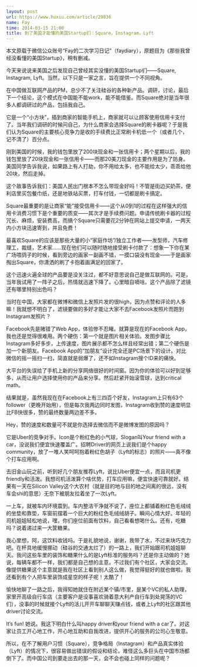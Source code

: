 ```yaml
---
layout: post
url: https://www.huxiu.com/article/29836
name: Fay
time: 2014-03-15 21:00
title: 到了美国才能懂的美国Startup们：Square，Instagram，Lyft
---
```

本文原载于微信公众账号“Fay的二次学习日记”（faydiary），原题目为《那些我曾经没看懂的美国Startup》，稍有删减。

今天来说说来美国之后发现自己曾经其实没懂的美国Startup们——Square, Instagram, Lyft。当然，以下只是一家之言，旨在提供一个不同视角。

在中国做互联网产品的PM，总少不了关注硅谷的各种新产品。调研，讨论，最后下一个结论，这个模式在中国能不能work，能不能借鉴。而Square绝对是当年很多人都调研过的产品，包括我自己。

它是一个“小方块”，插到商家的智能手机上，商家就可以让顾客使用信用卡支付了。当年我们调研的时候问自己，为什么商家会选择Square的刷卡器呢？于是我们认为Square的主要核心竞争力是收的手续费比正常刷卡机低一个（或者几个，记不清了）百分点。

刚到美国的时候，我的钱包里放了200块现金和一张信用卡；两个星期以后，我的钱包里放了20块现金和一张信用卡——而那20美刀现金的主要作用是为了防身。美国同学告诉我说，如果路上有人打劫，你不用给太多，也不能给太少，乖乖给他20块，然后走掉。

这个故事告诉我们：美国人民出门根本不怎么带现金好吗！不管是街边买奶茶，便利店里买包餐巾纸，还是地铁站买票，打车付钱，一切都是刷卡搞定。

Square最重要的是让商家“能”接受信用卡——这个从0到1的过程在这样强大的信用卡消费习惯下是个重要的质变——其次才是手续费问题。申请传统刷卡器的过程冗长、麻烦，安装费高，而搞个Square只需要花2分钟在网站上提交申请，一两天内小方块迅速寄到，并且免费！

最喜欢Square的应该是那些大量的小“家庭作坊”/独立工作者——发型师，汽车修理工，裁缝，艺术家……现在他们可以随时随地接受刷卡付款了：想象一下你在某广场喂鸽子的时候，看到旁边的画家一副画不错，一摸口袋没有现金——于是画家掏出Square，你潇洒的刷了卡抱着画满足的回家了。

这个迅速火遍全球的产品要是没关注过，都不好意思说自己是做互联网的。可是，当年我试用了一阵子之后，热情就迅速下降了。心里暗自嘀咕，这个产品除了滤镜还有哪里特别出色吗？

当时在中国，大家都在微博和微信上发照片发的很high，因为点赞和评论的人多嘛！我就想不明白了，滤镜要做的多好才能让大家不去Facebook发照片而跑到Instagram发照片？

Facebook先是赌错了Web App，体验惨不忍睹。就算是现在的Facebook App，我也还是觉得很难用。两个硬伤：第一个就是图片相关体验。发图步骤比Instagram多好多步，上传速度，图片展示都不怎么样且经常出错；第二个硬伤是加一个新朋友。Facebook App的“加朋友”设计完全还是PC场景下的设计。对比微信的摇一摇扫一扫，简直就是弱爆了，还不如Instagram搜个ID来的痛快。

大平台的失误给了手机上新的分享网络很好的时间窗。因为你的体验可以好到足够多，从而让用户选择使用你的产品来分享。然后赶紧开始滚雪球，达到critical math。

结果就是，虽然我现在在Facebook上有三四百个好友，Instagram上只有63个follower（更晚开始用），但是每次我两边同时发图，Instagram收到赞的速度明显比FB快很多，赞的最终数量两边差不多。

Hey，赞的速度和数量可不就是你选择去微信而不是微博发图的原因吗？

它是Uber的竞争对手。Icon是个粉红色的小气球，Slogan叫Your friend with a car，没说我们便宜快速覆盖广。招聘Driver的网页上说我们是个happy community，放了一堆人笑呵呵抱着粉红色胡子（Lyft的标志）的照片——真不像个打车应用啊。

去旧金山玩之前，听到好几个朋友推荐Lyft，说比Uber便宜一点，而且司机更friendly和活泼。我想司机活泼算个啥优势，打车应用嘛，便宜快速可靠就好。结果有一天在Silicon Valley这个大农村（就是目的地与目的地之间离的很远，没有车会shi的意思）无奈下被朋友拉着坐了一次Lyft。

一上车，就被车内环境震到。车内整洁干净就不说了，座位上都铺着粉红色毛绒绒的坐垫和靠垫，车窗前摆着一个巨大的粉红色毛绒绒胡子。瞬间心情大好。年轻的司机姐姐轻松地说，嘿，你们座位前面有饮料，自己看看想喝什么。还有，吃糖吗？说着递过来一大筐糖果。

我心里想，阿，这饮料收钱吗。于是礼貌地说，谢谢，我带了水，不过来块巧克力吧。在杯具地缓慢挪动（硅谷的交通太烂了）的一路上，我们开始跟司机姐姐聊天。我问这些车里的装饰和糖果什么的是Lyft标准的服务吗？还是你主动做的？她说，每辆车都不一样，我们都是自己想的主意。不过我们有个社区，大家会交流。像提供糖果这个主意就是我在社区上看到别人这么做，我觉得挺好的就也做啦。我还看到有个人把车里装饰成星空的样子呢！太酷了！

愉快地聊了一路之后，我得知她就住在附近某个镇/市里，是某个VC的私人助理，家里开高级自行车店（主要客户是没事喜欢骑着意大利产自行车到处晃荡的VC们），没事的时候就接个Lyft的活儿开开车聊聊天赚点钱，或者上Lyft的社区跟其他driver讨论交流。

It’s fun! 她说。我这下明白什么叫happy driver和your friend with a car了。对这家让员工开心地工作，开心地互助和自我改进，提供开心的服务的公司心生敬意。

所以，在不了解用户习惯（Square），竞争格局（Instagram）和产品真实体验（Lyft）的情况下，很容易做出错误的假设和结论，难怪这么多巨头在中国市场都倒下了。而中国公司到要走出去的那一天，会不会也碰上同样的问题呢？

